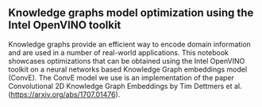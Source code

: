 ## Knowledge graphs model optimization using the Intel OpenVINO toolkit
Knowledge graphs provide an efficient way to encode domain information and are used in a number of real-world applications. This notebook showcases optimizations that can be obtained using the Intel OpenVINO toolkit on a neural networks based Knowledge Graph embeddings model (ConvE). The ConvE model we use is an implementation of the paper Convolutional 2D Knowledge Graph Embeddings by Tim Dettmers et al. (https://arxiv.org/abs/1707.01476).
